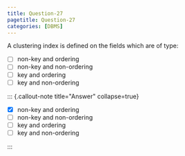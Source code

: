 ```yaml
---
title: Question-27
pagetitle: Question-27
categories: [DBMS]
---
```


A clustering index is defined on the fields which are of type:

- [ ] non-key and ordering  
- [ ] non-key and non-ordering  
- [ ] key and ordering  
- [ ] key and non-ordering

::: {.callout-note title="Answer" collapse=true}

- [x] non-key and ordering  
- [ ] non-key and non-ordering  
- [ ] key and ordering  
- [ ] key and non-ordering

:::